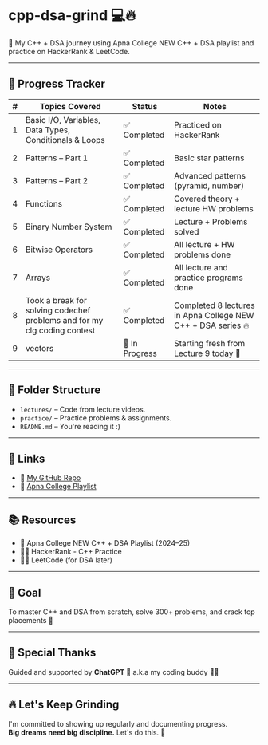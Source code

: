 # cpp-dsa-grind 💻🔥  
🚀 My C++ + DSA journey using Apna College NEW C++ + DSA playlist and practice on HackerRank & LeetCode.

---

## 📅 Progress Tracker

| #   | Topics Covered                                                      | Status       | Notes                                                                 |
|-----|----------------------------------------------------------------------|--------------|------------------------------------------------------------------------|
| 1   | Basic I/O, Variables, Data Types, Conditionals & Loops              | ✅ Completed | Practiced on HackerRank                                               |
| 2   | Patterns – Part 1                                                   | ✅ Completed | Basic star patterns                                                   |
| 3   | Patterns – Part 2                                                   | ✅ Completed | Advanced patterns (pyramid, number)                                   |
| 4   | Functions                                                           | ✅ Completed | Covered theory + lecture HW problems                                  |
| 5   | Binary Number System                                                | ✅ Completed | Lecture + Problems solved                                             |
| 6   | Bitwise Operators                                                   | ✅ Completed | All lecture + HW problems done                                        |
| 7   | Arrays                                                              | ✅ Completed | All lecture and practice programs done                                |
| 8   | Took a break for solving codechef problems and for my clg coding contest  | ✅ Completed | Completed 8 lectures in Apna College NEW C++ + DSA series 🔥          |
| 9   | vectors                                              | 🔄 In Progress | Starting fresh from Lecture 9 today 🚀                                |

---

## 📂 Folder Structure  
- `lectures/` – Code from lecture videos.  
- `practice/` – Practice problems & assignments.  
- `README.md` – You're reading it :)

---

## 🔗 Links  
- 📂 [My GitHub Repo](https://github.com/Jagadeesh459/cpp-dsa-grind)  
- 🎥 [Apna College Playlist](https://youtube.com/playlist?list=PLfqMhTWNBTe137I_EPQd34TsgV6IO55pt&si=MuCR2Lv0WB4SA-4Y)

---

## 📚 Resources  
- 🎥 Apna College NEW C++ + DSA Playlist (2024–25)  
- 👨‍💻 HackerRank - C++ Practice  
- 👨‍💻 LeetCode (for DSA later)

---

## 🧠 Goal  
To master C++ and DSA from scratch, solve 300+ problems, and crack top placements 💼

---

## 🙌 Special Thanks  
Guided and supported by **ChatGPT 💬** a.k.a my coding buddy 👨‍💻

---

## 🔥 Let's Keep Grinding  
I'm committed to showing up regularly and documenting progress.  
**Big dreams need big discipline.** Let's do this. 💪

